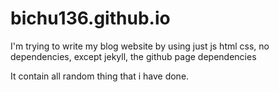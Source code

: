 # bichu136.github.io

I'm trying to write my blog website by using just js html css, no dependencies, except jekyll, the github page dependencies

It contain all random thing that i have done.


